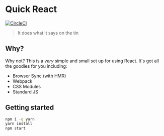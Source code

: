 # Quick React
[![CircleCI](https://circleci.com/gh/ahmednuaman/quick-react.svg?style=svg)](https://circleci.com/gh/ahmednuaman/quick-react)


> It does what it says on the tin

## Why?
Why not? This is a _very_ simple and small set up for using React. It's got all the goodies for you including:

- Browser Sync (with HMR)
- Webpack
- CSS Modules
- Standard JS

## Getting started
```bash
npm i -g yarn
yarn install
npm start
```
